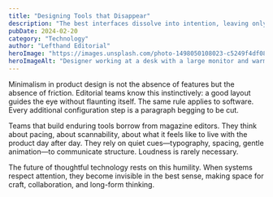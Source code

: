 ```yaml
---
title: "Designing Tools that Disappear"
description: "The best interfaces dissolve into intention, leaving only the work—and the worker—present."
pubDate: 2024-02-20
category: "Technology"
author: "Lefthand Editorial"
heroImage: "https://images.unsplash.com/photo-1498050108023-c5249f4df085?auto=format&fit=crop&w=1200&q=80"
heroImageAlt: "Designer working at a desk with a large monitor and warm lighting"
---
```


Minimalism in product design is not the absence of features but the absence of friction. Editorial teams know this instinctively: a good layout guides the eye without flaunting itself. The same rule applies to software. Every additional configuration step is a paragraph begging to be cut.

Teams that build enduring tools borrow from magazine editors. They think about pacing, about scannability, about what it feels like to live with the product day after day. They rely on quiet cues—typography, spacing, gentle animation—to communicate structure. Loudness is rarely necessary.

The future of thoughtful technology rests on this humility. When systems respect attention, they become invisible in the best sense, making space for craft, collaboration, and long-form thinking.

